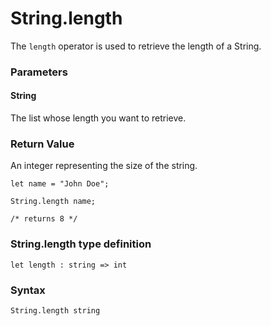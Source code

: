 # String.length

The `length` operator is used to retrieve the length of a String.

### Parameters

#### String
The list whose length you want to retrieve.

### Return Value
An integer representing the size of the string.

```
let name = "John Doe";

String.length name;

/* returns 8 */
```

### String.length type definition
```
let length : string => int
```

### Syntax
```
String.length string
```
